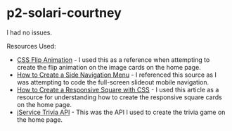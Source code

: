 # p2-solari-courtney

I had no issues.  

Resources Used:  
* <a href="https://davidwalsh.name/css-flip">CSS Flip Animation</a> - I used this as a reference when attempting to create the flip animation on the image cards on the home page.  
* <a href="https://www.w3schools.com/howto/howto_js_sidenav.asp">How to Create a Side Navigation Menu</a> - I referenced this source as I was attempting to code the full-screen slideout mobile navigation.
* <a href="https://spin.atomicobject.com/2015/07/14/css-responsive-square/">How to Create a Responsive Square with CSS</a> - I used this article as a resource for understanding how to create the responsive square cards on the home page.
* <a href="http://jservice.io/">jService Trivia API</a> - This was the API I used to create the trivia game on the home page.
